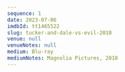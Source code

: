 ```yaml
---
sequence: 1
date: 2023-07-06
imdbId: tt1465522
slug: tucker-and-dale-vs-evil-2010
venue: null
venueNotes: null
medium: Blu-ray
mediumNotes: Magnolia Pictures, 2018
---
```


